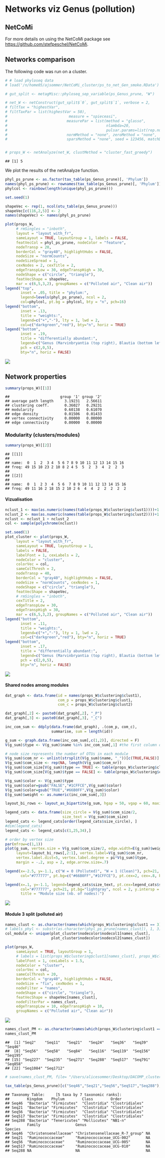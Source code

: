 Networks viz Genus (pollution)
================

## NetCoMi

For more details on using the NetCoMi package see
<https://github.com/stefpeschel/NetCoMi>.

## Networks comparison

The following code was run on a cluster.

``` r
# # load phyloseq data
# load('/n/home05/ajsommer/NetCoMi_cluster/ps_to_net_Gen_smoke.RData')

# gut_split <- metagMisc::phyloseq_sep_variable(ps_Genus_prune, "W")

# net_W <- netConstruct(gut_split$`0`, gut_split$`1`, verbose = 2,
# filtTax = "highestVar",
# filtTaxPar = list(highestVar = 50),
#                            measure = "spieceasi",
#                           measurePar = list(method = "glasso",
#                                             nlambda=20,
#                                             pulsar.params=list(rep.num=50)),
#                           normMethod = "none", zeroMethod = "none",
#                           sparsMethod = "none", seed = 123456, matchDesign = c(1,1))


# props_W <- netAnalyze(net_W, clustMethod = "cluster_fast_greedy")
```

    ## [1] 5

We plot the results of the netAnalyze function.

``` r
phyl_ps_prune <- as.factor(tax_table(ps_Genus_prune)[, 'Phylum'])
names(phyl_ps_prune) <- rownames(tax_table(ps_Genus_prune)[, 'Phylum'])
phylcol <- rainbow(length(unique(phyl_ps_prune)))

set.seed(1)

shapeVec <- rep(1, ncol(otu_table(ps_Genus_prune)))
shapeVec[c(116,2,5)] <- 2
names(shapeVec) <- names(phyl_ps_prune)

plot(props_W, 
     # rmSingles = "inboth",
     layout = "layout_with_fr",
     sameLayout = TRUE, layoutGroup = 1, labels = FALSE,
     featVecCol = phyl_ps_prune, nodeColor = "feature", 
     nodeTransp = 20,
     borderCol = "gray40", highlightHubs = FALSE, 
     nodeSize = "normCounts",
     nodeSizeSpread = 1, 
     cexNodes = 2, cexTitle = 2,
     edgeTranspLow = 30, edgeTranspHigh = 30,
     nodeShape = c("circle", "triangle"),
     featVecShape = shapeVec,
     mar = c(6,5,3,2), groupNames = c("Polluted air", "Clean air"))
legend("top", 
       inset = .05, title = "phylum:",
       legend=levels(phyl_ps_prune), ncol = 2,
       col=phylcol, pt.bg = phylcol, bty = "n", pch=16) 
legend("bottom", 
       inset = .13, 
       title = "weights:",
       legend=c("+","-"), lty = 1, lwd = 2,
       col=c("darkgreen","red"), bty="n", horiz = TRUE) 
legend("bottom", 
       inset = .19, 
       title = "differentially abundant:",
       legend=c("Genus (Marvinbryantia (top right), Blautia (bottom left), Bacteroides)"), 
       pch = c(2,0,5), 
       bty="n", horiz = FALSE) 
```

![](5.2.1_Networks_viz_Gen_files/figure-gfm/unnamed-chunk-5-1.png)<!-- -->

## Network properties

``` r
summary(props_W)[[1]]
```

    ##                       group '1' group '2'
    ## average path length     3.19231   2.56611
    ## clustering coeff.       0.36027   0.29231
    ## modularity              0.60138   0.61070
    ## edge density            0.01506   0.01433
    ## vertex connectivity     0.00000   0.00000
    ## edge connectivity       0.00000   0.00000

### Modularity (clusters/modules)

``` r
summary(props_W)[[2]]
```

    ## [[1]]
    ##                                                    
    ## name:  0  1  2  3 4  5 6 7 8 9 10 11 12 13 14 15 16
    ## freq: 49 15 10 23 2 10 8 2 4 5  5  2  3  4  2  2  3
    ## 
    ## [[2]]
    ##                                                     
    ## name:  0  1  2 3  4  5 6  7 8 9 10 11 12 13 14 15 16
    ## freq: 49 11 16 2 18 15 2 10 2 6  4  4  2  2  2  2  2

#### Vizualisation

``` r
nclust_1 <- max(as.numeric(names(table(props_W$clustering$clust1))))+1
nclust_2 <- max(as.numeric(names(table(props_W$clustering$clust2))))+1
nclust <- nclust_1 + nclust_2
col <- sample(polychrome(nclust))

set.seed(1)
plot_cluster <- plot(props_W,
     layout = "layout_with_fr",
     sameLayout = TRUE, layoutGroup = 1, 
     labels = FALSE, 
     labelFont = 1, cexLabels = 2,
     nodeColor = "cluster",
     colorVec = col,
     sameColThresh = 2,
     nodeTransp = 40, 
     borderCol = "gray40", highlightHubs = FALSE,
     nodeSize = "normCounts", cexNodes = 1, 
     nodeShape = c("circle", "triangle"),
     featVecShape = shapeVec,
     # rmSingles = "inboth",
     cexTitle = 2,
     edgeTranspLow = 30, 
     edgeTranspHigh = 30,
     mar = c(6,5,3,2), groupNames = c("Polluted air", "Clean air"))
legend("bottom", 
       inset = .11, 
       title = "weights:",
       legend=c("+","-"), lty = 1, lwd = 2,
       col=c("darkgreen","red"), bty="n", horiz = TRUE) 
legend("bottom", 
       inset = .17, 
       title = "differentially abundant:",
       legend=c("Genus (Marvinbryantia (top right), Blautia (bottom left), Bacteroides)"),  
       pch = c(2,0,5), 
       bty="n", horiz = FALSE) 
```

![](5.2.1_Networks_viz_Gen_files/figure-gfm/unnamed-chunk-8-1.png)<!-- -->

#### Shared nodes among modules

``` r
dat_graph <- data.frame(id = names(props_W$clustering$clust1), 
                        com_p = props_W$clustering$clust1,
                        com_c = props_W$clustering$clust2)

dat_graph[,2] <- paste0(dat_graph[,2], "_P")
dat_graph[,3] <- paste0(dat_graph[,3], "_C")

inc_com_sum <- ddply(data.frame(dat_graph), .(com_p, com_c), 
                     summarise, sum = length(id))

g_sum <- graph.data.frame(inc_com_sum[,c(1,2)], directed = F)
V(g_sum)$type <- V(g_sum)$name %in% inc_com_sum[,1] #the first column of edges is TRUE type

# node size represents the number of OTUs in each module
V(g_sum)$com_nr <- unlist(strsplit(V(g_sum)$name, "_"))[c(TRUE,FALSE)]
V(g_sum)$com_size <- rep(NA, length(V(g_sum)$com_nr))
V(g_sum)$com_size[V(g_sum)$type == TRUE] <- table(props_W$clustering$clust1)[V(g_sum)$com_nr[V(g_sum)$type == TRUE]] # control sizes
V(g_sum)$com_size[V(g_sum)$type == FALSE] <- table(props_W$clustering$clust2)[V(g_sum)$com_nr[V(g_sum)$type == FALSE]] # treated sizes

V(g_sum)$color <- V(g_sum)$type
V(g_sum)$color=gsub("FALSE","#1CFFCE",V(g_sum)$color)
V(g_sum)$color=gsub("TRUE","#66B0FF",V(g_sum)$color)
E(g_sum)$weight <- as.numeric(inc_com_sum[,3])

layout_bi_rows <- layout_as_bipartite(g_sum, hgap = 50, vgap = 60, maxiter = 1000)

legend_cats <- data.frame(size_circle = V(g_sum)$com_size/2,
                          size_text = V(g_sum)$com_size)
legend_cats <- legend_cats[order(legend_cats$size_circle), ]
#dim(legend_cats)
legend_cats <- legend_cats[c(1,25,34),]

# order by vertex size
par(mfrow=c(1,1))
plot(g_sum, vertex.size = V(g_sum)$com_size/2, edge.width=E(g_sum)$weight/5, 
     layout=layout_bi_rows[,2:1], vertex.label=V(g_sum)$com_nr,
     vertex.label.dist=5, vertex.label.degree = pi*V(g_sum)$type, 
     margin = -.2, asp = 2, edge.arrow.size=.7)

legend(x=-2.5, y=-1.1, c("W = 0 (Polluted)", "W = 1 (Clean)"), pch=21,
       col="#777777", pt.bg=c("#66B0FF","#1CFFCE"), pt.cex=2, cex=.8, bty="n", ncol=1)

legend(x=.1, y=-1.1, legend=legend_cats$size_text, pt.cex=legend_cats$size_circle/11, bty="n", cex = .8,
       col="#777777", pch=21, pt.bg="lightgray", ncol = 2, y.intersp = 1.5, x.intersp = 1.5, 
       title = "Module size (nb. of nodes):")
```

![](5.2.1_Networks_viz_Gen_files/figure-gfm/unnamed-chunk-9-1.png)<!-- -->

#### Module 3 split (polluted air)

``` r
names_clust <- as.character(names(which(props_W$clustering$clust1 == 3)))
# labels_phyl <- substr(as.character(phyl_ps_prune[names_clust]), 1, 3)
col_module <- unique(plot_cluster$nodecolor$nodecol1[names_clust],
                     plot_cluster$nodecolor$nodecol2[names_clust])

plot(props_W, 
     sameLayout = TRUE, layoutGroup = 1, 
     # labels = list(props_W$clustering$clust1[names_clust], props_W$clustering$clust2[names_clust]), 
     labelFont = 1, cexLabels = 1.5,
     nodeColor = "cluster",
     colorVec = col,
     sameColThresh = 20,
     borderCol = "gray40", highlightHubs = FALSE,
     nodeSize = "fix", cexNodes = 1, 
     nodeFilter = "names",
     nodeShape = c("circle", "triangle"),
     featVecShape = shapeVec[names_clust],
     nodeFilterPar = names_clust,
     edgeTranspLow = 10, edgeTranspHigh = 10,
     groupNames = c("Polluted air", "Clean air"))
```

![](5.2.1_Networks_viz_Gen_files/figure-gfm/unnamed-chunk-10-1.png)<!-- -->

``` r
names_clust_PM <- as.character(names(which(props_W$clustering$clust1 == 3)))
names_clust_PM
```

    ##  [1] "Seq2"    "Seq11"   "Seq21"   "Seq24"   "Seq36"   "Seq39"   "Seq46"  
    ##  [8] "Seq56"   "Seq58"   "Seq84"   "Seq116"  "Seq119"  "Seq156"  "Seq195" 
    ## [15] "Seq227"  "Seq235"  "Seq271"  "Seq288"  "Seq517"  "Seq791"  "Seq858" 
    ## [22] "Seq1084" "Seq1712"

``` r
# save(names_clust_PM, file= "/Users/alicesommer/Desktop/DACOMP_cluster/results/PM_connect_seq.RData")
```

``` r
tax_table(ps_Genus_prune)[c("Seq46","Seq21","Seq56","Seq517","Seq288"),]
```

    ## Taxonomy Table:     [5 taxa by 7 taxonomic ranks]:
    ##        Kingdom    Phylum        Class        Order          
    ## Seq46  "Bacteria" "Firmicutes"  "Clostridia" "Clostridiales"
    ## Seq21  "Bacteria" "Firmicutes"  "Clostridia" "Clostridiales"
    ## Seq56  "Bacteria" "Firmicutes"  "Clostridia" "Clostridiales"
    ## Seq517 "Bacteria" "Firmicutes"  "Clostridia" "Clostridiales"
    ## Seq288 "Bacteria" "Tenericutes" "Mollicutes" "NB1-n"        
    ##        Family                Genus                           Species
    ## Seq46  "Christensenellaceae" "Christensenellaceae_R-7_group" NA     
    ## Seq21  "Ruminococcaceae"     "Ruminococcaceae_UCG-002"       NA     
    ## Seq56  "Ruminococcaceae"     "Ruminococcaceae_UCG-005"       NA     
    ## Seq517 "Ruminococcaceae"     "Ruminococcaceae_UCG-010"       NA     
    ## Seq288 NA                    NA                              NA
